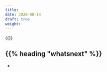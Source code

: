 ```yaml
---
title:
date: 2020-08-14
draft: true
weight:
---
```

<!-- overview -->
{{<todo>}}
<!-- body -->

## {{% heading "whatsnext" %}}

- []()
